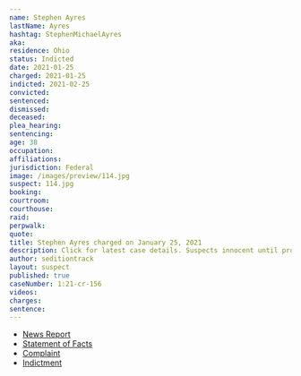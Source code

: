 ```yaml
---
name: Stephen Ayres
lastName: Ayres
hashtag: StephenMichaelAyres
aka:
residence: Ohio
status: Indicted
date: 2021-01-25
charged: 2021-01-25
indicted: 2021-02-25
convicted:
sentenced:
dismissed:
deceased:
plea_hearing:
sentencing:
age: 38
occupation:
affiliations:
jurisdiction: Federal
image: /images/preview/114.jpg
suspect: 114.jpg
booking:
courtroom:
courthouse:
raid:
perpwalk:
quote:
title: Stephen Ayres charged on January 25, 2021
description: Click for latest case details. Suspects innocent until proven guilty.
author: seditiontrack
layout: suspect
published: true
caseNumber: 1:21-cr-156
videos:
charges:
sentence:
---
```

- [News Report](https://www.wfmj.com/story/43229774/warren-man-arrested-by-fbi-after-involvement-in-us-capitol-riots)
- [Statement of Facts](https://www.justice.gov/opa/page/file/1360721/download)
- [Complaint](https://www.justice.gov/opa/page/file/1360951/download)
- [Indictment](https://www.justice.gov/usao-dc/case-multi-defendant/file/1377916/download)
